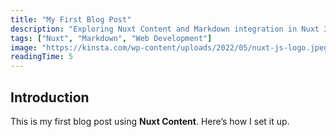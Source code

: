 ```yaml
---
title: "My First Blog Post"
description: "Exploring Nuxt Content and Markdown integration in Nuxt 3."
tags: ["Nuxt", "Markdown", "Web Development"]
image: "https://kinsta.com/wp-content/uploads/2022/05/nuxt-js-logo.jpeg"
readingTime: 5
---
```


## Introduction
This is my first blog post using **Nuxt Content**. Here’s how I set it up.